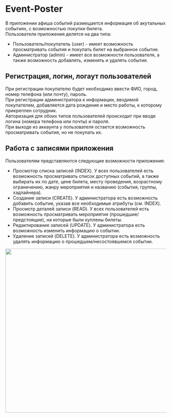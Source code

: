 # Event-Poster
В приложении афиша событий размещается информация об акутальных событиях, с возможностью покупки билета.    
Пользователи приложения делятся на два типа:
* Пользователь/покупатель (user) - имеет возможность просматривать события и покупать билет на выбранное событие.
* Администратор (admin) - имеет все возможности пользователя, а также возможность добавлять, изменять и удалять события.
## Регистрация, логин, логаут пользователей
При регистрации покупателю будет необходимо ввести ФИО, город, номер телефона (или почту), пароль.    
При регистрации администратора к информации, вводимой покупателем, добавляется дата рождения и место работы, к которому прикреплен сотрудник.    
Авторизация для обоих типов пользователей происходит при вводе логина (номера телефона или почты) и пароля.    
При выходе из аккаунта у пользователя остается возможность просматривать события, но не покупать их.
## Работа с записями приложения
Пользователям представляются следующие возможности приложения:    
* Просмотор списка записей (INDEX). У всех пользователей есть возможность просматривать список доступных событий, а также выбирать их по дате, цене билета, месту проведения, возрастному ограничению, жанру мероприятия и названию (события, группы, хэдлайнера).
* Создание записи (CREATE). У администратора есть возможность добавить событие, указав все необходимые атрибуты (см. INDEX).
* Просмотр деталей записи (READ).  У всех пользователей есть возможность просматривать мероприятия (прошедшие/предстоящие), на которые были куплены билеты.
* Редактирование записей (UPDATE). У администратора есть возможность изменить информацию о событии.
* Удаление записей (DELETE). У администратора есть возможность удалять информацию о прошедшем/несостоявшемся событии.
<img src="https://github.com/user-attachments/assets/7958b84f-3bf7-4dc2-baec-cee6069bd31c" height="512"/>
